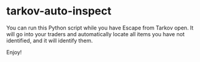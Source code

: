 # tarkov-auto-inspect

You can run this Python script while you have Escape from Tarkov open. It will go into your traders and automatically locate all items you have not identified, and it will identify them.

Enjoy!